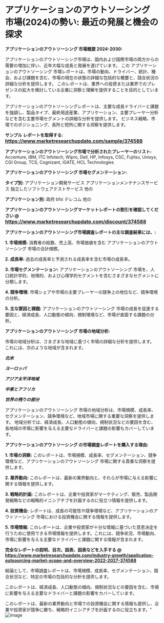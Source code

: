 # アプリケーションのアウトソーシング 市場(2024)の勢い: 最近の発展と機会の探求

<strong>アプリケーションのアウトソーシング 市場概要 2024-2030:</strong>

アプリケーションのアウトソーシング市場は、国内および国際市場の両方からの需要の増加に伴い、近年大幅な成長と発展を遂げています。 この アプリケーションのアウトソーシング 市場レポートは、市場の動向、ドライバー、統計、機会、および課題を含む、市場の現在の状態の詳細な包括的な概要と、競合状況の詳細な分析を提供します。 このレポートは、業界への投資または業界でのプレゼンスの拡大を検討している企業に洞察と理解を提供することを目的としています。

アプリケーションのアウトソーシングレポートは、主要な成長ドライバーと課題を強調し、製品タイプ、最終用途産業、アプリケーション、主要プレーヤー分析などを含む主要市場セグメントの詳細な分析を提供します。 ビジネス戦略、市場でのポジショニング、長所と短所に関する洞察を提供します。



<strong>サンプル レポートを取得する: <a href=https://www.marketresearchupdate.com/sample/374588><font size=3 color=#0000ff>https://www.marketresearchupdate.com/sample/374588</font></a></strong>



<strong>アプリケーションのアウトソーシング市場で分析されたプレーヤーのリスト:</strong>
Accenture, IBM, ITC Infotech, Wipro, Dell, HP, Infosys, CSC, Fujitsu, Unisys, CGI Group, TCS, Cognizant, iGATE, HCL Technologies



<strong>アプリケーションのアウトソーシング 市場セグメンテーション:</strong>



<strong>タイプ別:</strong>
アプリケーション開発サービス
アプリケーションメンテナンスサービス
独立したソフトウェアテストサービス
他の



<strong>アプリケーション別:</strong>
政府
bfsi
テレコム
他の



<strong>アプリケーションのアウトソーシングマーケットレポートの割引を確認してください @ <a href=https://www.marketresearchupdate.com/discount/374588><font size=3 color=#0000ff>https://www.marketresearchupdate.com/discount/374588</font></a></strong>



<strong>アプリケーションのアウトソーシング市場調査レポートの主な調査結果には、:</strong>



<strong>1. 市場規模:</strong> 消費者の総数、売上高、市場価値を含む アプリケーションのアウトソーシング 市場の合計規模。



<strong>2. 成長率:</strong> 過去の成長率と予測される成長率を含む市場の成長率。



<strong>3. 市場セグメンテーション:</strong> アプリケーションのアウトソーシング 市場を、人口統計学的、地理的、および心理学的セグメントを含むさまざまなセグメントに分類します。



<strong>4. 競争環境:</strong> 市場シェアや市場の主要プレーヤーの競争上の地位など、競争環境の分析。



<strong>5. 主な要因と課題:</strong> アプリケーションのアウトソーシング 市場の成長を促進する要因と、経済成長、人口動態の傾向、規制環境など、市場が直面する課題の分析。



<strong>アプリケーションのアウトソーシング 市場の地域分析:</strong>

市場の地域分析は、さまざまな地域に基づく市場の詳細な分析を提供します。 これには、次のような地域が含まれます。

<em>

<strong>北米</strong></em>
<em>

<strong>ヨーロッパ</strong></em>
<em>

<strong>アジア太平洋地域</strong></em>
<em>

<strong>中東とアフリカ</strong></em>
<em>

<strong>世界の残りの部分</strong></em>

アプリケーションのアウトソーシング 市場の地域分析は、市場規模、成長率、セグメンテーション、競争環境など、地域市場に関する重要な洞察を提供します。 地域分析では、経済成長、人口動態の傾向、規制状況などの要因を含む、各地域の市場に影響を与える主要なドライバーと課題の影響もカバーしています。



<strong>アプリケーションのアウトソーシング の市場調査レポートを購入する理由:</strong>



<strong>1. 市場の洞察:</strong> このレポートは、市場規模、成長率、セグメンテーション、競争環境など、アプリケーションのアウトソーシング 市場に関する貴重な洞察を提供します。



<strong>2. 業界動向:</strong> このレポートは、最新の業界動向と、それらが市場に与える影響に関する情報を提供します。



<strong>3. 戦略的計画:</strong> このレポートは、企業や投資家がマーケティング、販売、製品開発戦略などの戦略的イニシアチブを計画するのに役立つ情報を提供します。



<strong>4. 投資機会:</strong> レポートは、成長の可能性や競争環境など、アプリケーションのアウトソーシング 市場における投資機会に関する情報を提供します。



<strong>5. 市場情報:</strong> このレポートは、企業や投資家が十分な情報に基づいた意思決定を行うために使用できる市場情報を提供します。これには、競争状況、市場動向、市場に影響を与える主要なドライバーと課題に関する情報が含まれます。



<strong><b>完全なレポートの説明、目次、図表、図表などを入手する @ <a href=https://www.marketresearchupdate.com/industry-growth/application-outsourcing-market-scope-and-overview-2022-2027-374588>https://www.marketresearchupdate.com/industry-growth/application-outsourcing-market-scope-and-overview-2022-2027-374588</a></b></strong>

結論として、市場調査レポートは、市場規模、成長率、セグメンテーション、競合状況など、特定の市場の包括的な分析を提供します。

このレポートは、経済成長、人口動態の傾向、規制状況などの要因を含む、市場に影響を与える主要なドライバーと課題の影響をカバーしています。

このレポートは、最新の業界動向と市場での投資機会に関する情報も提供し、企業や投資家が競争に勝ち、戦略的イニシアチブを計画するのに役立ちます。"
![image](https://github.com/renukap7961/renukap7961/assets/163852544/27c13ec5-25ce-404e-9406-6b752615ec05)

